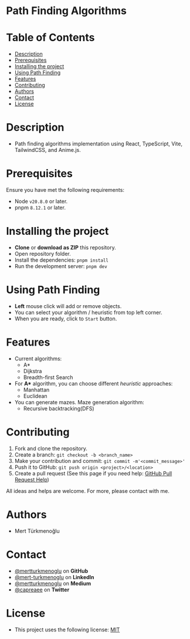 # Path Finding Algorithms

# Table of Contents

- [Description](#Description)
- [Prerequisites](#Prerequisites)
- [Installing the project](#installing-the-project)
- [Using Path Finding](#using-path-finding)
- [Features](#Features)
- [Contributing](#Contributing)
- [Authors](#Authors)
- [Contact](#Contact)
- [License](#License)

# Description

- Path finding algorithms implementation using React, TypeScript, Vite, TailwindCSS, and Anime.js.

# Prerequisites

Ensure you have met the following requirements:

- Node `v20.8.0` or later.
- pnpm `8.12.1` or later.

# Installing the project

- **Clone** or **download as ZIP** this repository.
- Open repository folder.
- Install the dependencies: `pnpm install`
- Run the development server: `pnpm dev`

# Using Path Finding

- **Left** mouse click will add or remove objects.
- You can select your algorithm / heuristic from top left corner.
- When you are ready, click to `Start` button.

# Features

- Current algorithms:
  - A\*
  - Dijkstra
  - Breadth-first Search
- For **A\*** algorithm, you can choose different _heuristic_ approaches:
  - Manhattan
  - Euclidean
- You can generate mazes. Maze generation algorithm:
  - Recursive backtracking(DFS)

# Contributing

1. Fork and clone the repository.
2. Create a branch: `git checkout -b <branch_name>`
3. Make your contribution and commit: `git commit -m'<commit_message>'`
4. Push it to GitHub: `git push origin <project>/<location>`
5. Create a pull request (See this page if you need help: [GitHub Pull Request Help](https://help.github.com/en/github/collaborating-with-issues-and-pull-requests/about-pull-requests))

All ideas and helps are welcome. For more, please contact with me.

# Authors

- Mert Türkmenoğlu

# Contact

- [@mertturkmenoglu](https://github.com/mertturkmenoglu) on **GitHub**
- [@mert-turkmenoglu](https://www.linkedin.com/in/mert-turkmenoglu/) on **LinkedIn**
- [@mertturkmenoglu](https://medium.com/@mertturkmenoglu) on **Medium**
- [@capreaee](https://twitter.com/capreaee) on **Twitter**

# License

- This project uses the following license: [MIT](https://opensource.org/license/mit/)
